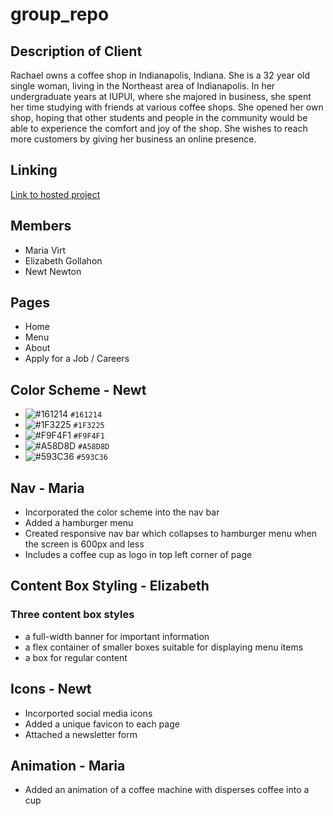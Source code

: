 # group_repo


## Description of Client
Rachael owns a coffee shop in Indianapolis, Indiana. She is a 32 year old single woman, living in the Northeast area of Indianapolis. In her undergraduate years at IUPUI, where she majored in business, she spent her time studying with friends at various coffee shops. She opened her own shop, hoping that other students and people in the community would be able to experience the comfort and joy of the shop. She wishes to reach more customers by giving her business an online presence. 


## Linking
[Link to hosted project](https://egollahon.github.io/group_repo/)


## Members
* Maria Virt
* Elizabeth Gollahon
* Newt Newton

## Pages
* Home
* Menu
* About
* Apply for a Job / Careers

## Color Scheme - Newt
- ![#161214](https://via.placeholder.com/25/161214/000000?text=+) `#161214`
- ![#1F3225](https://via.placeholder.com/25/1F3225/000000?text=+) `#1F3225`
- ![#F9F4F1](https://via.placeholder.com/25/F9F4F1/000000?text=+) `#F9F4F1`
- ![#A58D8D](https://via.placeholder.com/25/A58D8D/000000?text=+) `#A58D8D`
- ![#593C36](https://via.placeholder.com/25/593C36/000000?text=+) `#593C36`
## Nav - Maria
* Incorporated the color scheme into the nav bar
* Added a hamburger menu
* Created responsive nav bar which collapses to hamburger menu when the screen is 600px and less
* Includes a coffee cup as logo in top left corner of page

## Content Box Styling - Elizabeth
### Three content box styles
* a full-width banner for important information
* a flex container of smaller boxes suitable for displaying menu items
* a box for regular content

## Icons - Newt
* Incorported social media icons
* Added a unique favicon to each page
* Attached a newsletter form

## Animation - Maria
* Added an animation of a coffee machine with disperses coffee into a cup


